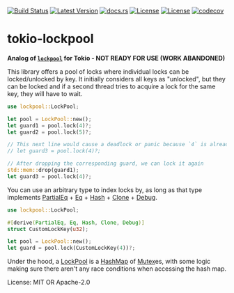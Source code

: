 [![Build Status](https://github.com/smessmer/lockpool/actions/workflows/ci.yml/badge.svg)](https://github.com/smessmer/lockpool/actions/workflows/ci.yml)
[![Latest Version](https://img.shields.io/crates/v/lockpool.svg)](https://crates.io/crates/lockpool)
[![docs.rs](https://docs.rs/lockpool/badge.svg)](https://docs.rs/lockpool)
[![License](https://img.shields.io/badge/license-MIT-blue.svg)](https://github.com/smessmer/lockpool/blob/master/LICENSE-MIT)
[![License](https://img.shields.io/badge/license-APACHE-blue.svg)](https://github.com/smessmer/lockpool/blob/master/LICENSE-APACHE)
[![codecov](https://codecov.io/gh/smessmer/lockpool/branch/master/graph/badge.svg?token=FRSBH7YYA9)](https://codecov.io/gh/smessmer/lockpool)

# tokio-lockpool

**Analog of [`lockpool`](https://github.com/smessmer/lockpool) for Tokio - NOT READY FOR USE (WORK ABANDONED)**

This library offers a pool of locks where individual locks can be locked/unlocked by key.
It initially considers all keys as "unlocked", but they can be locked
and if a second thread tries to acquire a lock for the same key, they will have to wait.

```rust
use lockpool::LockPool;

let pool = LockPool::new();
let guard1 = pool.lock(4)?;
let guard2 = pool.lock(5)?;

// This next line would cause a deadlock or panic because `4` is already locked on this thread
// let guard3 = pool.lock(4)?;

// After dropping the corresponding guard, we can lock it again
std::mem::drop(guard1);
let guard3 = pool.lock(4)?;
```

You can use an arbitrary type to index locks by, as long as that type implements [PartialEq] + [Eq] + [Hash] + [Clone] + [Debug].

```rust
use lockpool::LockPool;

#[derive(PartialEq, Eq, Hash, Clone, Debug)]
struct CustomLockKey(u32);

let pool = LockPool::new();
let guard = pool.lock(CustomLockKey(4))?;
```

Under the hood, a [LockPool] is a [HashMap](std::collections::HashMap) of [Mutex](std::sync::Mutex)es, with some logic making sure there aren't any race conditions when accessing the hash map.

License: MIT OR Apache-2.0

[Eq]: https://doc.rust-lang.org/std/cmp/trait.Eq.html
[Hash]: https://doc.rust-lang.org/std/hash/macro.Hash.html
[Clone]: https://doc.rust-lang.org/std/clone/trait.Clone.html
[Debug]: https://doc.rust-lang.org/std/fmt/trait.Debug.html
[LockPool]: https://docs.rs/lockpool/latest/lockpool/struct.LockPool.html
[PartialEq]: https://doc.rust-lang.org/std/cmp/trait.PartialEq.html
